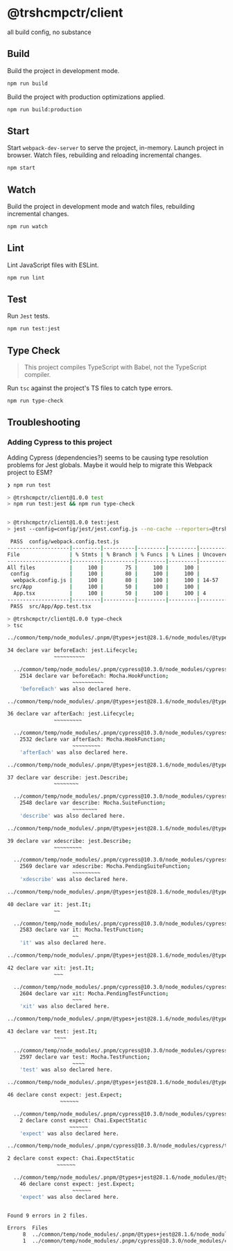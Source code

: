 # @trshcmpctr/client

all build config, no substance

## Build

Build the project in development mode.

```bash
npm run build
```

Build the project with production optimizations applied.

```bash
npm run build:production
```

## Start

Start `webpack-dev-server` to serve the project, in-memory.
Launch project in browser.
Watch files, rebuilding and reloading incremental changes.

```bash
npm start
```

## Watch

Build the project in development mode and watch files, rebuilding incremental changes.

```bash
npm run watch
```

## Lint

Lint JavaScript files with ESLint.

```bash
npm run lint
```

## Test

Run `Jest` tests.

```bash
npm run test:jest
```

## Type Check

> This project compiles TypeScript with Babel, not the TypeScript compiler.

Run `tsc` against the project's TS files to catch type errors.

```bash
npm run type-check
```

## Troubleshooting

### Adding Cypress to this project

Adding Cypress (dependencies?) seems to be causing type resolution problems for Jest globals.
Maybe it would help to migrate this Webpack project to ESM?

```sh
❯ npm run test

> @trshcmpctr/client@1.0.0 test
> npm run test:jest && npm run type-check


> @trshcmpctr/client@1.0.0 test:jest
> jest --config=config/jest/jest.config.js --no-cache --reporters=@trshcmpctr/jest-stdout-reporter --silent

 PASS  config/webpack.config.test.js
--------------------|---------|----------|---------|---------|-------------------
File                | % Stmts | % Branch | % Funcs | % Lines | Uncovered Line #s
--------------------|---------|----------|---------|---------|-------------------
All files           |     100 |       75 |     100 |     100 |
 config             |     100 |       80 |     100 |     100 |
  webpack.config.js |     100 |       80 |     100 |     100 | 14-57
 src/App            |     100 |       50 |     100 |     100 |
  App.tsx           |     100 |       50 |     100 |     100 | 4
--------------------|---------|----------|---------|---------|-------------------
 PASS  src/App/App.test.tsx

> @trshcmpctr/client@1.0.0 type-check
> tsc

../common/temp/node_modules/.pnpm/@types+jest@28.1.6/node_modules/@types/jest/index.d.ts:34:13 - error TS2403: Subsequent variable declarations must have the same type.  Variable 'beforeEach' must be of type 'HookFunction', but here has type 'Lifecycle'.

34 declare var beforeEach: jest.Lifecycle;
               ~~~~~~~~~~

  ../common/temp/node_modules/.pnpm/cypress@10.3.0/node_modules/cypress/types/mocha/index.d.ts:2514:13
    2514 declare var beforeEach: Mocha.HookFunction;
                     ~~~~~~~~~~
    'beforeEach' was also declared here.

../common/temp/node_modules/.pnpm/@types+jest@28.1.6/node_modules/@types/jest/index.d.ts:36:13 - error TS2403: Subsequent variable declarations must have the same type.  Variable 'afterEach' must be of type 'HookFunction', but here has type 'Lifecycle'.

36 declare var afterEach: jest.Lifecycle;
               ~~~~~~~~~

  ../common/temp/node_modules/.pnpm/cypress@10.3.0/node_modules/cypress/types/mocha/index.d.ts:2532:13
    2532 declare var afterEach: Mocha.HookFunction;
                     ~~~~~~~~~
    'afterEach' was also declared here.

../common/temp/node_modules/.pnpm/@types+jest@28.1.6/node_modules/@types/jest/index.d.ts:37:13 - error TS2403: Subsequent variable declarations must have the same type.  Variable 'describe' must be of type 'SuiteFunction', but here has type 'Describe'.

37 declare var describe: jest.Describe;
               ~~~~~~~~

  ../common/temp/node_modules/.pnpm/cypress@10.3.0/node_modules/cypress/types/mocha/index.d.ts:2548:13
    2548 declare var describe: Mocha.SuiteFunction;
                     ~~~~~~~~
    'describe' was also declared here.

../common/temp/node_modules/.pnpm/@types+jest@28.1.6/node_modules/@types/jest/index.d.ts:39:13 - error TS2403: Subsequent variable declarations must have the same type.  Variable 'xdescribe' must be of type 'PendingSuiteFunction', but here has type 'Describe'.

39 declare var xdescribe: jest.Describe;
               ~~~~~~~~~

  ../common/temp/node_modules/.pnpm/cypress@10.3.0/node_modules/cypress/types/mocha/index.d.ts:2569:13
    2569 declare var xdescribe: Mocha.PendingSuiteFunction;
                     ~~~~~~~~~
    'xdescribe' was also declared here.

../common/temp/node_modules/.pnpm/@types+jest@28.1.6/node_modules/@types/jest/index.d.ts:40:13 - error TS2403: Subsequent variable declarations must have the same type.  Variable 'it' must be of type 'TestFunction', but here has type 'It'.

40 declare var it: jest.It;
               ~~

  ../common/temp/node_modules/.pnpm/cypress@10.3.0/node_modules/cypress/types/mocha/index.d.ts:2583:13
    2583 declare var it: Mocha.TestFunction;
                     ~~
    'it' was also declared here.

../common/temp/node_modules/.pnpm/@types+jest@28.1.6/node_modules/@types/jest/index.d.ts:42:13 - error TS2403: Subsequent variable declarations must have the same type.  Variable 'xit' must be of type 'PendingTestFunction', but here has type 'It'.

42 declare var xit: jest.It;
               ~~~

  ../common/temp/node_modules/.pnpm/cypress@10.3.0/node_modules/cypress/types/mocha/index.d.ts:2604:13
    2604 declare var xit: Mocha.PendingTestFunction;
                     ~~~
    'xit' was also declared here.

../common/temp/node_modules/.pnpm/@types+jest@28.1.6/node_modules/@types/jest/index.d.ts:43:13 - error TS2403: Subsequent variable declarations must have the same type.  Variable 'test' must be of type 'TestFunction', but here has type 'It'.

43 declare var test: jest.It;
               ~~~~

  ../common/temp/node_modules/.pnpm/cypress@10.3.0/node_modules/cypress/types/mocha/index.d.ts:2597:13
    2597 declare var test: Mocha.TestFunction;
                     ~~~~
    'test' was also declared here.

../common/temp/node_modules/.pnpm/@types+jest@28.1.6/node_modules/@types/jest/index.d.ts:46:15 - error TS2451: Cannot redeclare block-scoped variable 'expect'.

46 declare const expect: jest.Expect;
                 ~~~~~~

  ../common/temp/node_modules/.pnpm/cypress@10.3.0/node_modules/cypress/types/cypress-expect.d.ts:2:15
    2 declare const expect: Chai.ExpectStatic
                    ~~~~~~
    'expect' was also declared here.

../common/temp/node_modules/.pnpm/cypress@10.3.0/node_modules/cypress/types/cypress-expect.d.ts:2:15 - error TS2451: Cannot redeclare block-scoped variable 'expect'.

2 declare const expect: Chai.ExpectStatic
                ~~~~~~

  ../common/temp/node_modules/.pnpm/@types+jest@28.1.6/node_modules/@types/jest/index.d.ts:46:15
    46 declare const expect: jest.Expect;
                     ~~~~~~
    'expect' was also declared here.


Found 9 errors in 2 files.

Errors  Files
     8  ../common/temp/node_modules/.pnpm/@types+jest@28.1.6/node_modules/@types/jest/index.d.ts:34
     1  ../common/temp/node_modules/.pnpm/cypress@10.3.0/node_modules/cypress/types/cypress-expect.d.ts:2
```
